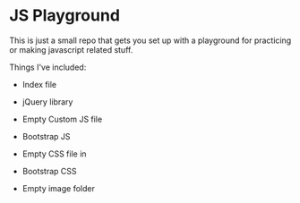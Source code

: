 # JS Playground

This is just a small repo that gets you set up with a playground for practicing or making javascript related stuff.

Things I've included:

- Index file

- jQuery library
- Empty Custom JS file
- Bootstrap JS

- Empty CSS file in
- Bootstrap CSS

- Empty image folder



